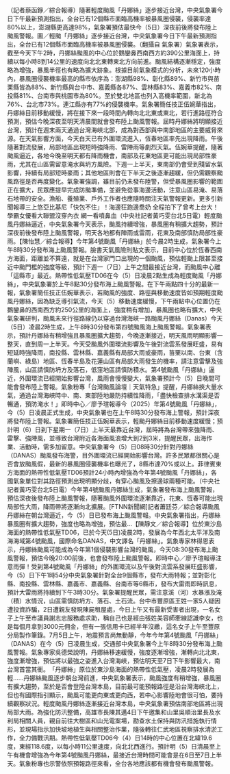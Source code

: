 （記者蔡函錚／綜合報導）隨著輕度颱風「丹娜絲」逐步接近台灣，中央氣象署今日下午最新預測指出，全台已有12個縣市面臨高機率被暴風圈侵襲，侵襲率達80%以上，澎湖縣更高達98%，氣象署預估最快今（5日）深夜前後將發布陸上颱風警報。圖／輕颱「丹娜絲」逐步接近台灣，中央氣象署今日下午最新預測指出，全台已有12個縣市面臨高機率被暴風圈侵襲。（翻攝自 氣象署）氣象署表示，截至今天下午2時，丹娜絲颱風的中心位於鵝鑾鼻西南西方約390公里海面上，持續以每小時8到14公里的速度向北北東轉東北方向前進。颱風結構逐漸穩定，強度略為增強，暴風半徑也有略為擴大跡象。根據目前氣象模式的分析，未來120小時內，暴風圈侵襲機率最高的縣市依序為：澎湖縣98%、彰化縣89%、新竹市與苗栗縣皆為88%、新竹縣與台中市、嘉義縣各87%、雲林縣83%、嘉義市82%、南投縣81%、台南市與桃園市為80%。至於雙北地區也列入高機率範圍，新北為76%、台北市73%。連江縣亦有77%的侵襲機率。氣象署簡任技正伍婉華指出，丹娜絲目前移動緩慢，將在接下來一段時間內轉向北北東或東北，若行進路徑符合預測，預估今晚深夜至明天清晨間就會發布陸上颱風警報。屆時丹娜絲將明顯接近台灣，預計在週末兩天通過台灣海峽北部，成為對西部與中南部地區的主要威脅來源。在天氣影響方面，今天白天已有外圍環流進入，恆春地區率先出現降雨。午後隨著對流發展，局部地區出現短時強降雨、雷陣雨等劇烈天氣。伍婉華提醒，隨著颱風逼近，各地今晚至明天都有降雨機會，南部及花東地區更可能出現局部性豪雨，尤其在山區需留意淹水與坍方風險。下週一上半天，東南部仍會受到殘留水氣影響，持續有局部短時豪雨；其他地區則會在下半天之後逐漸趨緩，但仍需觀察颱風路徑是否再度變化。氣象署強調，雖目前仍未發布陸警，但受暴風圈影響的範圍正在擴大，民眾應提早完成防颱準備，並避免從事海邊活動，注意山區易淹、易落石地帶的安全。漁船、養殖業、戶外工作者也應隨時關注天氣警報更新。更多引新聞報導三上悠亞比基尼「快包不住」！海邊狂跑邊喬奶 全程拍下了曾考上台大！學霸女優看大聯盟沒穿內衣 網一看噴鼻血（中央社記者黃巧雯台北5日電）輕度颱風丹娜絲逼近，中央氣象署今天表示，颱風持續增強，暴風圈有稍擴大趨勢，預計深夜前後發布陸上颱風警報，明天各地都有陣雨或雷雨，花東及南部慎防局部性豪雨。【陳怡慧／綜合報導】今年第4號颱風「丹娜絲」於今晨2時生成，氣象署今上午8時30分發布海上颱風警報。臉書天氣風險則貼文表示，目前中心位於恆春西南方海面，距離並不算遠，就是在台灣家門口出現的一個颱風，預估輕颱上限甚至接近中颱門檻的強度等級，預計下週一（7日）上午之間最接近台灣，而颱風中心離「這縣市」最近。熱帶性低氣壓TD06在今（5）日凌晨2點生成為輕度颱風「丹娜絲」，中央氣象署於上午8點30分發布海上颱風警報。在下午兩點四十分的最新一報，氣象署簡任技正伍婉華表示，若颱風的強度、路徑與移動速度皆如預期輕度颱風丹娜絲，因為缺乏導引氣流，今天（5）移動速度緩慢，下午兩點中心位置仍在鵝鑾鼻的西南西方約250公里的海面上，強度稍有增加，暴風圈也略有擴大，中央氣象署研判，颱風未來行徑路線仍以穿過台灣海峽一路颱風丹娜絲（Danas）今天（5日）凌晨2時生成，上午8時30分發布第四號颱風海上颱風警報。氣象署表示，預計丹娜絲有稍增強且暴風圈擴大趨勢，今晚逐漸接近，明天風雨明顯影響一整天，直到周一上半天。今天受颱風外圍環流影響及午後對流雲系發展旺盛，易有短延時強降雨，南投縣、雲林縣、嘉義縣有局部大雨或豪雨，苗栗以南、台東（含蘭嶼、綠島）地區、恆春半島及花蓮山區有局部大雨發生的機率，請注意雷擊及強陣風，山區請慎防坍方及落石，低窪地區請慎防積水。第4號颱風「丹娜絲」逼近，外圍環流已經開始影響台灣，風雨會慢慢變大，氣象署預計今（5）日晚間可能會發布陸上警報。氣象粉專「台灣颱風論壇｜天氣特急」提醒，丹娜絲挾大量水氣，通過台灣海峽時中、南、東部陸地嚴防持續性降雨，「盡快檢查排水溝渠是否暢通，預防淹水！」即時中心／廖予瑄報導今（2025）年第4號颱風「丹娜絲」，今（5）日凌晨正式生成，中央氣象署也在上午8時30分發布海上警報，預計深夜將發布陸上警報。氣象署簡任技正伍婉華表示，輕颱丹娜絲目前移動速度緩慢；預計明（6）日到下星期一（7日）上半天最靠近台灣，屆時將為台灣帶來強降雨、雷擊、強陣風，並導致台灣附近各海面風浪增大到2到3米，提醒民眾，出海作業、活動時，需多加留意。中央氣象署今（5）日08時30分針對丹娜絲（DANAS）颱風發布海警，目外圍環流已經開始影響台灣。許多民眾都很關心是否會放颱風假，最新的暴風圈侵襲機率也曝光了，8縣市達70%或以上。菲律賓東方海面的熱帶性低氣壓TD06預計24小時內增強為今年第4號颱風「丹娜絲」，各國氣象單位對其路徑預測出現明顯分歧，有穿心颱風及擦邊球兩種可能。（中央社記者黃巧雯台北5日電）今年第4號颱風丹娜絲生成，氣象署發布海上颱風警報，預估深夜後發布陸上颱風警報，隨著颱風外圍環流逐漸靠近，花東、恆春可能出現局部性大雨，降雨帶將逐漸向北擴展。[FTNN新聞網]記者蕭廷芬／綜合報導颱風丹娜絲在朝台灣逼近，今（5）日已發布海上颱風警報。中央氣象署指出，丹娜絲暴風圈有擴大趨勢，強度也略為增強，預估最...【陳靜文／綜合報導】位於東沙島海面的熱帶性低氣壓TD06，已於今天(5日)凌晨2時，發展為今年西北太平洋及南海海域第4號颱風，國際命名DANAS，中文譯名「丹娜絲」。氣象專家林得恩表示，丹娜絲颱風可能成為今年第1個侵襲影響台灣的颱風，今天08:30發布海上颱風警報，預估今晚20:00前後，也會發布陸上颱風警報。即時中心／廖予瑄報導注意雨彈！受到第4號颱風「丹娜絲」的外圍環流以及午後對流雲系發展旺盛影響，今（5）日下午1時54分中央氣象署針對全台9個縣市，發布大雨特報；並對彰化縣、南投縣、雲林縣、嘉義市、嘉義縣、台南市等6縣市，發布大雷雨即時訊息，預計大雷雨將持續到下午3時30分。氣象署提醒民眾，需注意溪（河）水暴漲及淹（積）水情況，山區需慎防坍方、落石、土石流。台中市豐原區王姓一家5人疑因遭投資詐騙，2日遭親友發現陳屍租屋處，今日上午又有最新受害者出現，一名女子上午至市議員謝志忠服務處求助，稱自己也是經由張姓美容師牽線認識李女，也是每個月拿到3000元佣金，但有一張信用卡已經半年沒繳，這名女子上午至豐原分局製作筆錄。7月5日上午，地震預言尚無動靜，今年今年第4號颱風「丹娜絲」（DANAS）在今（5）日凌晨生成，交通部中央氣象署今上午8時30分發布海上颱風警報。氣象專家吳德榮說明，丹娜絲移速緩慢，強度逐漸增強，漸轉向北北東，強度漸增強，預估將以最強之姿進入台灣海峽，預估明天至7日下午影響最大，南台灣首當其衝。 ​「丹娜絲」原位於東沙島海面的熱帶性低氣壓，凌晨2時發展為輕......丹娜絲颱風逐步朝台灣前進，中央氣象署表示，颱風強度有稍增強，暴風圈有擴大趨勢，至於是否會登陸台灣本島，目前最可能預報路徑是沿台灣海峽北上，但也有國際指引顯示，颱風可能更向東或更向西，若中心影響陸地會很可怕，要持續觀察狀況。輕度颱風丹娜絲逐漸接近台灣本島，中央氣象署預估南部地區將出現局部大雨。為強化防汛整備，高雄市長陳其邁4日下午邀集和山里吳順治里長及水利局相關人員，親自前往大樹區和山光電案場，勘查水土保持與防汛措施執行情形，並現場指示加快坡地植生與相關整治作業，隨後轉往仁武地區視察排水清淤工作，全力備戰汛期。熱帶性低氣壓TD06今（4）日14時的中心位置在北緯19.6度，東經118.6度，以每小時11公里速度，向北北西進行。預計明（5）日清晨至上午有機會增強為今年第4號颱風丹娜絲，最接近台灣時間可能會是在6日至7日上半天。氣象粉專也示警依照預報路徑來看，全台各地應該都有機會發布颱風警報。